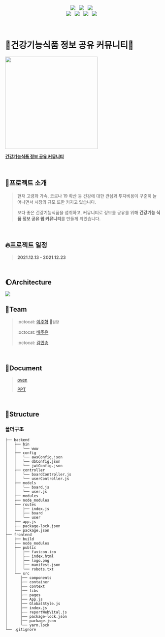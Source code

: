 <br/>
<p align="center">
  <img src="https://img.shields.io/badge/React-61DAFB?style=flat-square&logo=React&logoColor=white" /> &nbsp
  <img src="https://img.shields.io/badge/styledComponents-DB7093?style=flat-square&logo=styled-components&logoColor=white" /> &nbsp 
  <img src="https://img.shields.io/badge/JavaScript-F7DF1E?style=flat-square&logo=JavaScript&logoColor=white"/> &nbsp <br />
  <img src="https://img.shields.io/badge/Node.js-339933?style=flat-square&logo=Node.js&logoColor=white"/> &nbsp
  <img src="https://img.shields.io/badge/Express-000000?style=flat-square&logo=Express&logoColor=white"/> &nbsp  
  <img src="https://img.shields.io/badge/MongoDB-47A248?style=flat-square&logo=MongoDB&logoColor=white"/> &nbsp 
  <img src="https://img.shields.io/badge/Amazon AWS-232F3E?style=flat-square&logo=Amazon%20AWS&logoColor=white"/> &nbsp
</p>

<br/>

# :pill:건강기능식품 정보 공유 커뮤니티:pill:
<img src="https://user-images.githubusercontent.com/73999808/147055064-815721cb-b79b-43d5-8268-7b014de62ad8.png" width="300px"/>

[**건강기능식품 정보 공유 커뮤니티**](http://nutrient-project.s3-website.ap-northeast-2.amazonaws.com/)

<br/>

## :rainbow:프로젝트 소개
> 현재 고령화 가속, 코로나 19 확산 등 건강에 대한 관심과 투자비용이 꾸준히 늘어나면서 시장의 규모 또한 커지고 있습니다. 
> 
> 보다 좋은 건강기능식품을 섭취하고, 커뮤니티로 정보를 공유를 위해 **건강기능 식품 정보 공유 웹 커뮤니티**를 만들게 되었습니다. 

<br/>

## :fire:프로젝트 일정
> **2021.12.13 - 2021.12.23**

<br/>

## :moon:Architecture
<img src="https://user-images.githubusercontent.com/73999808/147174986-8f490244-96aa-4fd3-9259-3bc196f5d416.png" />

<br/>

## :handshake:Team
> :octocat: [이주혁](https://github.com/leejh96) :raising_hand:`팀장`
> 
> :octocat: [배주은](https://github.com/jurincess)
> 
> :octocat: [김민송](https://github.com/kmin3560)

<br/>

## :bookmark_tabs:Document
> [oven](https://ovenapp.io/project/zyP9yKD5FFlJGFkqVbaQeNBf3O9JMklG#DxMJ1)
> 
> [PPT](https://docs.google.com/presentation/d/1T7MUmJWTKmj-U9jeIrX87KnDlKlvQyleV0ZvtC0L20A/edit?usp=sharing)

<br/>

## :ledger:Structure

### 폴더구조
```
├── backend
│   ├── bin
│   │   └── www 
│   ├── config
│   │   └── awsConfig.json
│   │   └── dbConfig.json
│   │   └── jwtConfig.json
│   ├── controller 
│   │   └── boardController.js
│   │   └── userController.js
│   ├── models
│   │   └── board.js
│   │   └── user.js
│   ├── modules
│   ├── node_modules
│   ├── routes
│   │   ├── index.js
│   │   ├── board
│   │   └── user
│   ├── app.js
│   ├── package-lock.json
│   └── package.json
├── frontend
│   ├── build
│   ├── node_modules
│   ├── public
│   │   ├── favicon.ico
│   │   ├── index.html
│   │   ├── logo.png
│   │   ├── manifest.json
│   │   └── robots.txt
│   └── src
│      ├── components
│      ├── container
│      ├── context
│      ├── libs
│      ├── pages
│      ├── App.js
│      ├── GlobalStyle.js
│      ├── index.js
│      ├── reportWebVital.js
│      ├── package-lock.json
│      ├── package.json
│      └── yarn.lock
└── .gitignore
```
